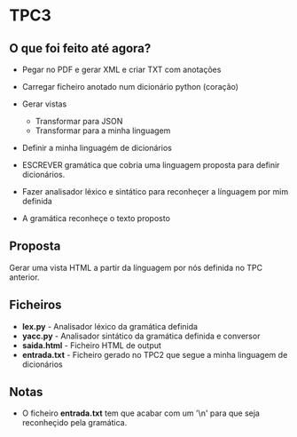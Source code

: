 # TPC3

## O que foi feito até agora?

- Pegar no PDF e gerar XML e criar TXT com anotações
- Carregar ficheiro anotado num dicionário python (coração)
- Gerar vistas
	- Transformar para JSON
	- Transformar para a minha linguagem

- Definir a minha linguagém de dicionários
- ESCREVER gramática que cobria uma linguagem proposta para definir dicionários.
- Fazer analisador léxico e sintático para reconheçer a línguagem por mim definida
- A gramática reconheçe o texto proposto

## Proposta

Gerar uma vista HTML a partir da línguagem por nós definida no TPC anterior.

## Ficheiros

* **lex.py** - Analisador léxico da gramática definida
* **yacc.py** - Analisador sintático da gramática definida e conversor
* **saida.html** - Ficheiro HTML de output
* **entrada.txt** - Ficheiro gerado no TPC2 que segue a minha linguagem de dicionários

## Notas
- O ficheiro **entrada.txt** tem que acabar com um '\n' para que seja reconheçido pela gramática.
